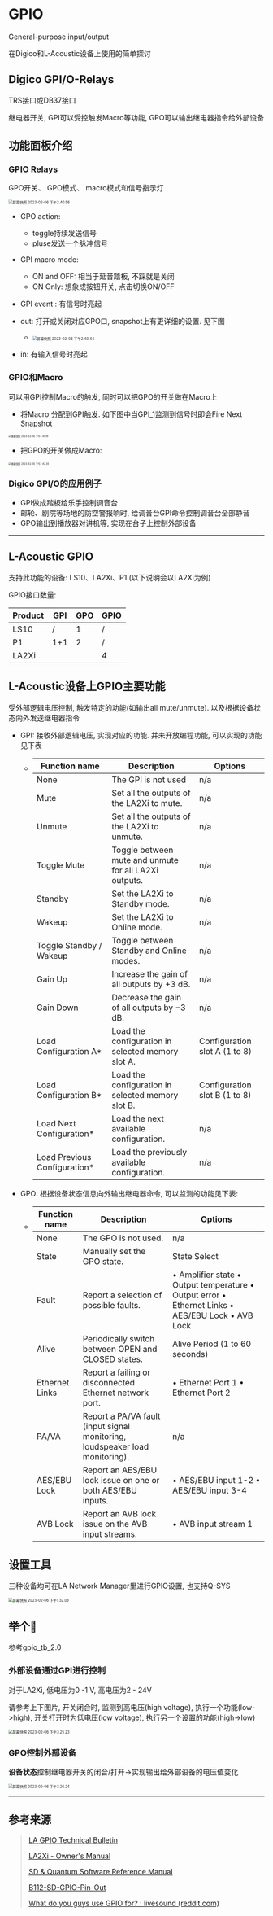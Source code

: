 # GPIO

General-purpose input/output

在Digico和L-Acoustic设备上使用的简单探讨



## Digico GPI/O-Relays

TRS接口或DB37接口

继电器开关, GPI可以受控触发Macro等功能, GPO可以输出继电器指令给外部设备



## 功能面板介绍 

### GPIO Relays
GPO开关、 GPO模式、 macro模式和信号指示灯

<img src="./DigicoLaGPIOsth_Pics/屏幕快照 2023-02-06 下午2.40.56.png" alt="屏幕快照 2023-02-06 下午2.40.56" style="zoom:50%;" />


- GPO action: 
  - toggle持续发送信号
  - pluse发送一个脉冲信号
- GPI macro mode: 
  - ON and OFF: 相当于延音踏板, 不踩就是关闭
  - ON Only: 想象成按钮开关, 点击切换ON/OFF
- GPI event : 有信号时亮起
- out: 打开或关闭对应GPO口, snapshot上有更详细的设置. 见下图

  - <img src="./DigicoLaGPIOsth_Pics/屏幕快照 2023-02-06 下午2.40.44.png" alt="屏幕快照 2023-02-06 下午2.40.44" style="zoom:50%;" />

- in: 有输入信号时亮起

### GPIO和Macro

可以用GPI控制Macro的触发, 同时可以把GPO的开关做在Macro上

- 将Macro 分配到GPI触发. 如下图中当GPI_1监测到信号时即会Fire Next Snapshot 

<img src="./DigicoLaGPIOsth_Pics/屏幕快照 2023-02-06 下午2.40.18.png" alt="屏幕快照 2023-02-06 下午2.40.18" style="zoom: 33%;" />

- 把GPO的开关做成Macro: 

<img src="./DigicoLaGPIOsth_Pics/屏幕快照 2023-02-06 下午2.42.30.png" alt="屏幕快照 2023-02-06 下午2.42.30" style="zoom: 33%;" />



### Digico GPI/O的应用例子

- GPI做成踏板给乐手控制调音台
- 邮轮、剧院等场地的防空警报响时, 给调音台GPI命令控制调音台全部静音
- GPO输出到播放器对讲机等, 实现在台子上控制外部设备

---

## L-Acoustic GPIO

支持此功能的设备: LS10、LA2Xi、P1 (以下说明会以LA2Xi为例)

GPIO接口数量:

| Product     |  GPI | GPO | GPIO |
| ---- |  ---- | ---- | ---- |
| LS10 | / | 1 | / |
| P1 | 1+1 | 2 | / |
| LA2Xi |  |      | 4 |

## L-Acoustic设备上GPIO主要功能

受外部逻辑电压控制, 触发特定的功能(如输出all mute/unmute). 以及根据设备状态向外发送继电器指令

* GPI: 接收外部逻辑电压, 实现对应的功能. 并未开放编程功能, 可以实现的功能见下表

  * | Function name               | Description                                           | Options                      |
    | --------------------------- | ----------------------------------------------------- | ---------------------------- |
    | None                        | The GPI is not used                                   | n/a                          |
    | Mute                        | Set all the outputs of the LA2Xi to mute.             | n/a                          |
    | Unmute                      | Set all the outputs of the LA2Xi to unmute.           | n/a                          |
    | Toggle Mute                 | Toggle between mute and unmute for all LA2Xi outputs. | n/a                          |
    | Standby                     | Set the LA2Xi to Standby mode.                        | n/a                          |
    | Wakeup                      | Set the LA2Xi to Online mode.                         | n/a                          |
    | Toggle Standby / Wakeup     | Toggle between Standby and Online modes.              | n/a                          |
    | Gain Up                     | Increase the gain of all outputs by +3 dB.            | n/a                          |
    | Gain Down                   | Decrease the gain of all outputs by −3 dB.            | n/a                          |
    | Load Configuration A*        | Load the configuration in selected memory slot A.      | Configuration slot A (1 to 8) |
    | Load Configuration B*        | Load the configuration in selected memory slot B.      | Configuration slot B (1 to 8) |
    | Load Next Configuration*     | Load the next available configuration.                 | n/a                          |
    | Load Previous Configuration* | Load the previously available configuration.           | n/a                          |

* GPO: 根据设备状态信息向外输出继电器命令, 可以监测的功能见下表: 

  * | Function name  | Description                                                  | Options                                                      |
    | -------------- | ------------------------------------------------------------ | ------------------------------------------------------------ |
    | None           | The GPO is not used.                                         | n/a                                                          |
    | State          | Manually set the GPO state.                                  | State Select                                                 |
    | Fault          | Report a selection of possible faults.                       | • Amplifier state  • Output temperature  • Output error  • Ethernet Links  • AES/EBU Lock  • AVB Lock |
    | Alive          | Periodically switch between OPEN and CLOSED states.          | Alive Period (1 to 60 seconds)                               |
    | Ethernet Links | Report a failing or disconnected Ethernet network port.      | • Ethernet Port 1  • Ethernet Port 2                         |
    | PA/VA          | Report a PA/VA fault (input signal monitoring, loudspeaker load monitoring). | n/a                                                          |
    | AES/EBU Lock   | Report an AES/EBU lock issue on one or both AES/EBU inputs.  | • AES/EBU input 1-2  • AES/EBU input 3-4                     |
    | AVB Lock       | Report an AVB lock issue on the AVB input streams.           | • AVB input stream 1                                         |

## 设置工具

三种设备均可在LA Network Manager里进行GPIO设置, 也支持Q-SYS

<img src="./DigicoLaGPIOsth_Pics/屏幕快照 2023-02-06 下午1.32.03.png" alt="屏幕快照 2023-02-06 下午1.32.03" style="zoom:50%;" />

## 举个🌰

参考gpio_tb_2.0

### 外部设备通过GPI进行控制

对于LA2Xi, 低电压为0 -1 V, 高电压为2 - 24V

请参考上下图片, 开关闭合时, 监测到高电压(high voltage), 执行一个功能(low->high), 开关打开时为低电压(low voltage), 执行另一个设置的功能(high->low)

<img src="./DigicoLaGPIOsth_Pics/屏幕快照 2023-02-06 下午3.25.23.png" alt="屏幕快照 2023-02-06 下午3.25.23" style="zoom:50%;" />



### GPO控制外部设备

**设备状态**控制继电器开关的闭合/打开->实现输出给外部设备的电压值变化

<img src="./DigicoLaGPIOsth_Pics/屏幕快照 2023-02-06 下午3.26.24.png" alt="屏幕快照 2023-02-06 下午3.26.24" style="zoom:50%;" />

---

## 参考来源

> [LA GPIO Technical Bulletin](https://www.l-acoustics.com/documentation/GLOBAL/EN/GPIO%20Technical%20Bulletin/GPIO_TB_EN.pdf)
>
> [LA2Xi - Owner's Manual](https://www.l-acoustics.com/documentation/ELECTRONICS/LA2Xi/EN/Owner's%20Manual/LA2Xi_OM_EN.pdf)
>
> [SD & Quantum Software Reference Manual](https://digico.biz/wp-content/uploads/2022/03/SD-Quantum-Software-Reference-Issue-E-V1528.pdf)
>
> [B112-SD-GPIO-Pin-Out](https://digico.biz/wp-content/uploads/2020/02/TB112-SD-GPIO-Pin-Out.pdf)
>
> [What do you guys use GPIO for? : livesound (reddit.com)](https://www.reddit.com/r/livesound/comments/kwihpu/what_do_you_guys_use_gpio_for/)


